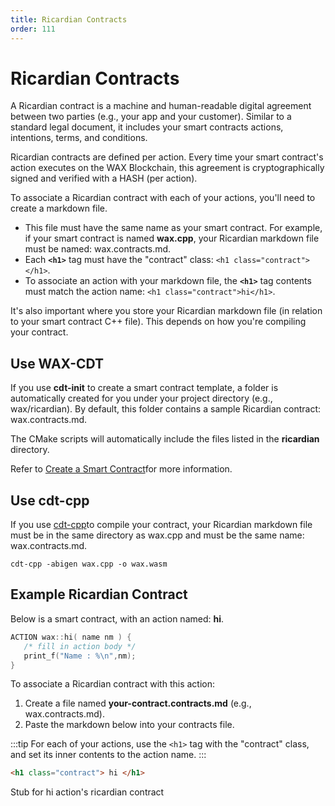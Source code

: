 ```yaml
---
title: Ricardian Contracts
order: 111
---
```


# Ricardian Contracts

A Ricardian contract is a machine and human-readable digital agreement between two parties (e.g., your app and your customer). Similar to a standard legal document, it includes your smart contracts actions, intentions, terms, and conditions. 

Ricardian contracts are defined per action. Every time your smart contract's action executes on the WAX Blockchain, this agreement is cryptographically signed and verified with a HASH (per action). 

To associate a Ricardian contract with each of your actions, you'll need to create a markdown file. 

* This file must have the same name as your smart contract. For example, if your smart contract is named **wax.cpp**, your Ricardian markdown file must be named: wax.contracts.md.
* Each **```<h1>```** tag must have the "contract" class: ```<h1 class="contract"></h1>```.
* To associate an action with your markdown file, the **```<h1>```** tag contents must match the action name: ```<h1 class="contract">hi</h1>```.

It's also important where you store your Ricardian markdown file (in relation to your smart contract C++ file). This depends on how you're compiling your contract.

## Use WAX-CDT

If you use **cdt-init** to create a smart contract template, a folder is automatically created for you under your project directory (e.g., wax/ricardian). By default, this folder contains a sample Ricardian contract: wax.contracts.md.

The CMake scripts will automatically include the files listed in the **ricardian** directory.

Refer to [Create a Smart Contract](/build/dapp-development/smart-contract-quickstart/dapp_hello_world)for more information.

## Use cdt-cpp

If you use [cdt-cpp](/build/dapp-development/wax-cdt/)to compile your contract, your Ricardian markdown file must be in the same directory as wax.cpp and must be the same name: wax.contracts.md.

```shell
cdt-cpp -abigen wax.cpp -o wax.wasm
```

## Example Ricardian Contract

Below is a smart contract, with an action named: **hi**.

```cpp
ACTION wax::hi( name nm ) {
   /* fill in action body */
   print_f("Name : %\n",nm);
}
```

To associate a Ricardian contract with this action:

1. Create a file named **your-contract.contracts.md** (e.g., wax.contracts.md).
2. Paste the markdown below into your contracts file.

:::tip
For each of your actions, use the ```<h1>``` tag with the "contract" class, and set its inner contents to the action name.
:::

```html
<h1 class="contract"> hi </h1> 
```

Stub for hi action's ricardian contract
